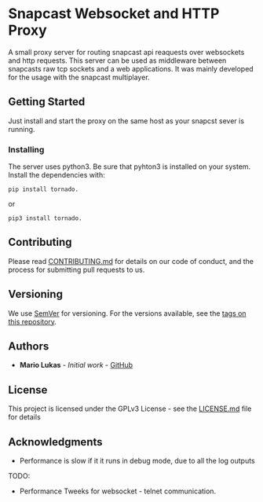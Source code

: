 # Snapcast Websocket and HTTP Proxy

A small proxy server for routing snapcast api reaquests over websockets and http requests.
This server can be used as middleware between snapcasts raw tcp sockets and a web applications.
It was mainly developed for the usage with the snapcast multiplayer.

## Getting Started

Just install and start the proxy on the same host as your snapcst sever is running. 


### Installing

The server uses python3. Be sure that pyhton3 is installed on your system. 
Install the dependencies with:

```
pip install tornado. 
```

or

```
pip3 install tornado. 
```

## Contributing

Please read [CONTRIBUTING.md](https://gist.github.com/PurpleBooth/b24679402957c63ec426) for details on our code of conduct, and the process for submitting pull requests to us.

## Versioning

We use [SemVer](http://semver.org/) for versioning. For the versions available, see the [tags on this repository](https://github.com/your/project/tags). 

## Authors

* **Mario Lukas** - *Initial work* - [GitHub](https://github.com/mariolukas)

## License

This project is licensed under the GPLv3 License - see the [LICENSE.md](LICENSE.md) file for details

## Acknowledgments

* Performance is slow if it it runs in debug mode, due to all the log outputs

TODO: 
* Performance Tweeks for websocket - telnet communication.
